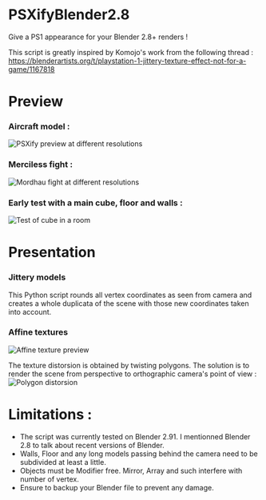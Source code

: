 # PSXifyBlender2.8
Give a PS1 appearance for your Blender 2.8+ renders !

This script is greatly inspired by Komojo's work from the following thread :
https://blenderartists.org/t/playstation-1-jittery-texture-effect-not-for-a-game/1167818

# Preview
### Aircraft model :
![PSXify preview at different resolutions](https://github.com/DreliasJackCarter/PSXifyBlender2.8/blob/main/RenderPreviews.gif)
### Merciless fight :
![Mordhau fight at different resolutions](https://github.com/DreliasJackCarter/PSXifyBlender2.8/blob/main/PreviewOnMordhauScene.gif)
### Early test with a main cube, floor and walls :
![Test of cube in a room](https://github.com/DreliasJackCarter/PSXifyBlender2.8/blob/main/EarlyTestCubeInRoom.gif)

# Presentation
### Jittery models
This Python script rounds all vertex coordinates as seen from camera and creates a whole duplicata of the scene with those new coordinates taken into account.
### Affine textures
![Affine texture preview](https://github.com/DreliasJackCarter/PSXifyBlender2.8/blob/main/Affine.jpg)

The texture distorsion is obtained by twisting polygons. The solution is to render the scene from perspective to orthographic camera's point of view :
![Polygon distorsion](https://github.com/DreliasJackCarter/PSXifyBlender2.8/blob/main/PreviewOfOrthoCameraRender.gif)

# Limitations :
* The script was currently tested on Blender 2.91. I mentionned Blender 2.8 to talk about recent versions of Blender.
* Walls, Floor and any long models passing behind the camera need to be subdivided at least a little.
* Objects must be Modifier free. Mirror, Array and such interfere with number of vertex.
* Ensure to backup your Blender file to prevent any damage.

